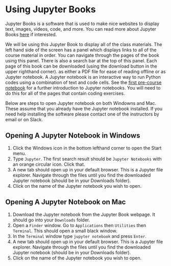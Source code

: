 # Using Jupyter Books

Jupyter Books is a software that is used to make nice websites to display text, images, videos, code, and more.  You can read more about Jupyter Books [here](https://jupyterbook.org/intro.html) if interested.  

We will be using this Jupyter Book to display all of the class materials.  The left hand side of the screen has a panel which displays links to all of the course material in order.  You can navigate through the pages of the book using this panel.  There is also a search bar at the top of this panel.  Each page of this book can be downloaded (using the download button in the upper righthand corner). as either a PDF file for ease of reading offline or as Jupyter notebook.  A Jupyter notebook is an interactive way to run Python codes using a combination of text and code cells.  See the [first pre-course notebook](IntroductionToScientificPython.ipynb) for a further introduction to Jupyter notebooks.  You will need to do this for all of the pages that contain coding exercises.

Below are steps to open Jupyter notebook on both Windowns and Mac.  These assume that you already have the Jupyter notebook installed.  If you need help installing the software please contact one of the instructors by email or on Slack.

## Opening A Jupyter Notebook in Windows
1. Click the Windows icon in the bottom lefthand corner to open the Start menu.
2. Type `Jupyter`.  The first search result should be `Jupyter Notebooks` with an orange circular icon.  Click that.
3. A new tab should open up in your default browser.  This is a Jupyter file explorer.  Navigate through the files until you find the downloaded Jupyter notebook (should be in your Downloads folder).
4. Click on the name of the Jupyter notebook you wish to open.
 
## Opening A Jupyter Notebook on Mac
1. Download the Jupyter notebook from the Jupyter Book webpage.  It should go into your `Downloads` folder.
2. Open a `Finder` window.  Go to `Applications` then `Utilities` then `Terminal`.  This should open a small black window.
3. In the `Terminal` window type `jupyter notebook` and press `Enter`.
4. A new tab should open up in your default browser.  This is a Jupyter file explorer.  Navigate through the files until you find the downloaded Jupyter notebook (should be in your Downloads folder).
5. Click on the name of the Jupyter notebook you wish to open.

